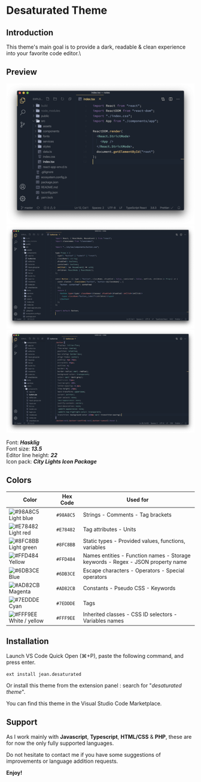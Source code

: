# Desaturated Theme

## Introduction

This theme's main goal is to provide a dark, readable & clean experience into your favorite code editor.\

## Preview

![.tsx preview](./assets/preview_1.png)
![.tsx preview](./assets/preview_2.png)
![.css preview](./assets/preview_3.png)

Font: **_Hasklig_**\
Font size: **_13.5_**\
Editor line height: **_22_**\
Icon pack: **_City Lights Icon Package_**

## Colors

| Color                                                                   | Hex Code  | Used for                                                                        |
| ----------------------------------------------------------------------- | --------- | ------------------------------------------------------------------------------- |
| ![#98A8C5](https://placehold.it/15/98A8C5/000000?text=+) Light blue     | `#98A8C5` | Strings - Comments - Tag brackets                                               |
| ![#E78482](https://placehold.it/15/E78482/000000?text=+) Light red      | `#E78482` | Tag attributes - Units                                                          |
| ![#8FC8BB](https://placehold.it/15/8FC8BB/000000?text=+) Light green    | `#8FC8BB` | Static types - Provided values, functions, variables                            |
| ![#FFD484](https://placehold.it/15/FFD484/000000?text=+) Yellow         | `#FFD484` | Names entities - Function names - Storage keywords - Regex - JSON property name |
| ![#6DB3CE](https://placehold.it/15/6DB3CE/000000?text=+) Blue           | `#6DB3CE` | Escape characters - Operators - Special operators                               |
| ![#AD82CB](https://placehold.it/15/AD82CB/000000?text=+) Magenta        | `#AD82CB` | Constants - Pseudo CSS - Keywords                                               |
| ![#7EDDDE](https://placehold.it/15/7EDDDE/000000?text=+) Cyan           | `#7EDDDE` | Tags                                                                            |
| ![#FFF9EE](https://placehold.it/15/FFF9EE/000000?text=+) White / yellow | `#FFF9EE` | Inherited classes - CSS ID selectors - Variables names                          |

## Installation

Launch VS Code Quick Open (⌘+P), paste the following command, and press enter.

`ext install jean.desaturated`

Or install this theme from the extension panel : search for "_desaturated theme_".

You can find this theme in the Visual Studio Code Marketplace.

## Support

As I work mainly with **Javascript**, **Typescript**, **HTML/CSS** & **PHP**, these are for now the only fully supported languages.

Do not hesitate to contact me if you have some suggestions of improvements or language addition requests.

**Enjoy!**

